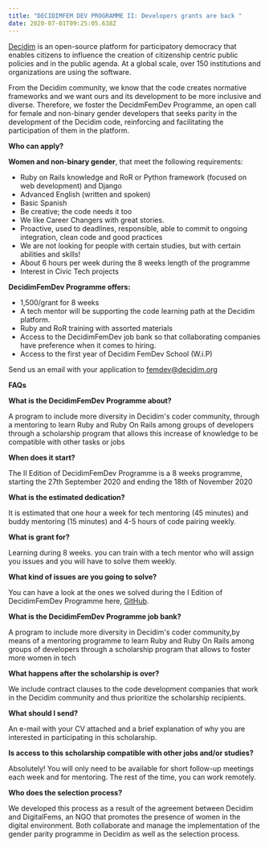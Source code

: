 ```yaml
---
title: "DECIDIMFEM DEV PROGRAMME II: Developers grants are back "
date: 2020-07-01T09:25:05.638Z
---
```

[Decidim](https://decidim.org/) is an open-source platform for participatory democracy that enables citizens to influence the creation of citizenship centric public policies and in the public agenda. At a global scale, over 150 institutions and organizations are using the software.



From the Decidim community, we know that the code creates normative frameworks and we want ours and its development to be more inclusive and diverse. Therefore, we foster the DecidmFemDev Programme, an open call for female and non-binary gender developers that seeks parity in the development of the Decidim code, reinforcing and facilitating the participation of them in the platform.



**Who can apply?**

**Women and non-binary gender**, that meet the following requirements:



* Ruby on Rails knowledge and RoR or Python framework (focused on web development) and Django
* Advanced English (written and spoken)
* Basic Spanish
* Be creative; the code needs it too
* We like Career Changers with great stories.
* Proactive, used to deadlines, responsible, able to commit to ongoing integration, clean code and good practices
* We are not looking for people with certain studies, but with certain abilities and skills!
* About 6 hours per week during the 8 weeks length of the programme
* Interest in Civic Tech projects



**DecidimFemDev Programme offers:**



* 1,500/grant for 8 weeks
* A tech mentor will be supporting the code learning path at the Decidim platform.
* Ruby and RoR training with assorted materials
* Access to the DecidimFemDev job bank so that collaborating companies have preference when it comes to hiring.
* Access to the first year of Decidim FemDev School (W.i.P)



Send us an email with your application to [femdev@decidim.org](mailto:femdev@decidim.org)



**FAQs**

**What is the DecidimFemDev Programme about?**

A program to include more diversity in Decidim's coder community, through a mentoring to learn Ruby and Ruby On Rails among groups of developers through a scholarship program that allows this increase of knowledge to be compatible with other tasks or jobs



**When does it start?**

The II Edition of DecidimFemDev Programme is a 8 weeks programme, starting the 27th September 2020 and ending the 18th of November 2020



**What is the estimated dedication?**

It is estimated that one hour a week for tech mentoring (45 minutes) and buddy mentoring (15 minutes) and 4-5 hours of code pairing weekly.



**What is grant for?**

Learning during 8 weeks. you can train with a tech mentor who will assign you issues and you will have to solve them weekly.



**What kind of issues are you going to solve?**

You can have a look at the ones we solved during the I Edition of DecidimFemDev Programme here, [GitHub](https://github.com/decidim/decidim/projects/12).



**What is the DecidimFemDev Programme job bank?**

A program to include more diversity in Decidim's coder community,by means of a mentoring programme to learn Ruby and Ruby On Rails among groups of developers through a scholarship program that allows to foster more women in tech



**What happens after the scholarship is over?**

We include contract clauses to the code development companies that work in the Decidim community and thus prioritize the scholarship recipients.



**What should I send?**

An e-mail with your CV attached and a brief explanation of why you are interested in participating in this scholarship.



**Is access to this scholarship compatible with other jobs and/or studies?**

Absolutely! You will only need to be available for short follow-up meetings each week and for mentoring. The rest of the time, you can work remotely.



**Who does the selection process?**

We developed this process as a result of the agreement between Decidim and DigitalFems, an NGO that promotes the presence of women in the digital environment. Both collaborate and manage the implementation of the gender parity programme in Decidim as well as the selection process.